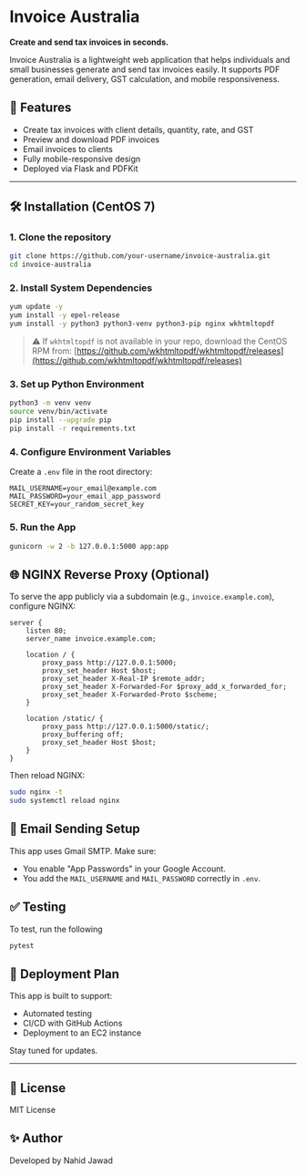 # Invoice Australia

**Create and send tax invoices in seconds.**

Invoice Australia is a lightweight web application that helps individuals and small businesses generate and send tax invoices easily. It supports PDF generation, email delivery, GST calculation, and mobile responsiveness.

## 🚀 Features

- Create tax invoices with client details, quantity, rate, and GST
- Preview and download PDF invoices
- Email invoices to clients
- Fully mobile-responsive design
- Deployed via Flask and PDFKit

---

## 🛠 Installation (CentOS 7)

### 1. Clone the repository

```bash
git clone https://github.com/your-username/invoice-australia.git
cd invoice-australia
```

### 2. Install System Dependencies

```bash
yum update -y
yum install -y epel-release
yum install -y python3 python3-venv python3-pip nginx wkhtmltopdf
```

> ⚠️ If `wkhtmltopdf` is not available in your repo, download the CentOS RPM from: [https://github.com/wkhtmltopdf/wkhtmltopdf/releases](https://github.com/wkhtmltopdf/wkhtmltopdf/releases)

### 3. Set up Python Environment

```bash
python3 -m venv venv
source venv/bin/activate
pip install --upgrade pip
pip install -r requirements.txt
```

### 4. Configure Environment Variables

Create a `.env` file in the root directory:

```
MAIL_USERNAME=your_email@example.com
MAIL_PASSWORD=your_email_app_password
SECRET_KEY=your_random_secret_key
```

### 5. Run the App

```bash
gunicorn -w 2 -b 127.0.0.1:5000 app:app
```

## 🌐 NGINX Reverse Proxy (Optional)

To serve the app publicly via a subdomain (e.g., `invoice.example.com`), configure NGINX:

```nginx
server {
    listen 80;
    server_name invoice.example.com;

    location / {
        proxy_pass http://127.0.0.1:5000;
        proxy_set_header Host $host;
        proxy_set_header X-Real-IP $remote_addr;
        proxy_set_header X-Forwarded-For $proxy_add_x_forwarded_for;
        proxy_set_header X-Forwarded-Proto $scheme;
    }

    location /static/ {
        proxy_pass http://127.0.0.1:5000/static/;
        proxy_buffering off;
        proxy_set_header Host $host;
    }
}
```

Then reload NGINX:

```bash
sudo nginx -t
sudo systemctl reload nginx
```

## 📧 Email Sending Setup

This app uses Gmail SMTP. Make sure:

- You enable "App Passwords" in your Google Account.
- You add the `MAIL_USERNAME` and `MAIL_PASSWORD` correctly in `.env`.

## ✅ Testing

To test, run the following

```bash
pytest
```

## 📆 Deployment Plan

This app is built to support:

- Automated testing
- CI/CD with GitHub Actions
- Deployment to an EC2 instance

Stay tuned for updates.

---

## 📄 License

MIT License

## ✨ Author

Developed by Nahid Jawad

